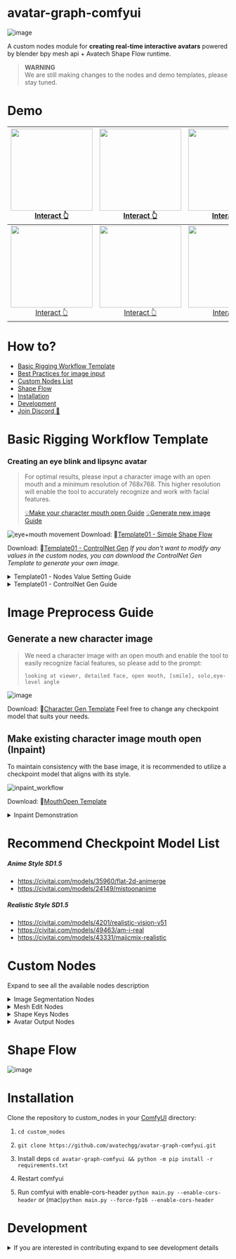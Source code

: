 # avatar-graph-comfyui

![image](https://avatech-avatar-dev1.nyc3.cdn.digitaloceanspaces.com/public-download/github-readme/270574817-201a005b-7e00-4671-85a1-54937bf0704e.png)

A custom nodes module for **creating real-time interactive avatars** powered by blender bpy mesh api + Avatech Shape Flow runtime.

> **WARNING**  
> We are still making changes to the nodes and demo templates, please stay tuned.

# Demo

| <img src="https://github.com/avatechai/avatar-graph-comfyui/assets/73209427/12e2bfc6-438e-4d16-bead-9957ced3bae1" width="186"/><br>[Interact 👆](https://editor.avatech.ai/viewer?avatarId=cce15b92-6d1c-4966-91b9-362d7833cb5d) | <img src="https://github.com/avatechai/avatar-graph-comfyui/assets/73209427/0c497025-7ed5-4e25-b4d1-5a257e1ba814" width="186"/><br>[Interact 👆](https://editor.avatech.ai/viewer?avatarId=42a8182f-b140-48c0-a556-35cddf0f76f7) | <img src="https://github.com/avatechai/avatar-graph-comfyui/assets/73209427/a2bf71e3-0d9c-4ddd-957f-a6b0cb7e622a" width="186"/><br>[Interact 👆](https://editor.avatech.ai/viewer?avatarId=7c23b8d6-d1a5-41c7-a084-250461dbef22) | <img src="https://github.com/avatechai/avatar-graph-comfyui/assets/73209427/ad808c42-5297-4e61-8be8-d5cb7729d2ff" width="186"/><br>[Interact 👆](https://editor.avatech.ai/viewer?avatarId=268b32c4-f9b9-4db8-a27c-a7e974f0f0ac) |
| :------------------------------------------------------------------------------------------------------------------------------------------------------------------------------------------------------------------------------: | :------------------------------------------------------------------------------------------------------------------------------------------------------------------------------------------------------------------------------: | :------------------------------------------------------------------------------------------------------------------------------------------------------------------------------------------------------------------------------: | :------------------------------------------------------------------------------------------------------------------------------------------------------------------------------------------------------------------------------: |
| <img src="https://github.com/avatechai/avatar-graph-comfyui/assets/73209427/1d1ad8f9-31a6-48ec-bad2-ce972ee3b12f" width="186"/><br>[Interact 👆](https://editor.avatech.ai/viewer?avatarId=f97fc5bb-93b0-4b02-bbc0-327dd41d0fc5) | <img src="https://github.com/avatechai/avatar-graph-comfyui/assets/73209427/06958585-f780-4b38-8f5d-bddabd7da78a" width="186"/><br>[Interact 👆](https://editor.avatech.ai/viewer?avatarId=4d50aa03-26e4-47e7-97b6-c3fe9d8fc96e) | <img src="https://github.com/avatechai/avatar-graph-comfyui/assets/73209427/3d0e6b54-d45f-45ac-90bd-d8b149880f98" width="186"/><br>[Interact 👆](https://editor.avatech.ai/viewer?avatarId=791014cb-7836-4641-afdb-ac331064b682) | <img src="https://github.com/avatechai/avatar-graph-comfyui/assets/73209427/1d1ad8f9-31a6-48ec-bad2-ce972ee3b12f" width="186"/><br>[Interact 👆](https://editor.avatech.ai/viewer?avatarId=f97fc5bb-93b0-4b02-bbc0-327dd41d0fc5) |

# How to?

- [Basic Rigging Workflow Template](#basic-workflow-template)
- [Best Practices for image input](#image-preprocess-guide)
- [Custom Nodes List](#custom-nodes)
- [Shape Flow](#shape-flow)
- [Installation](#installation)
- [Development](#development)
- [Join Discord 💬](https://discord.gg/WNtBYksDwF)

# Basic Rigging Workflow Template

### Creating an eye blink and lipsync avatar

> For optimal results, please input a character image with an open mouth and a minimum resolution of 768x768. This higher resolution will enable the tool to accurately recognize and work with facial features.
>
> [💡Make your character mouth open Guide](#mouth-open-guide-inpaint) [💡Generate new image Guide](#character-gen-prompting-guide)

![eye+mouth movement](https://avatech-avatar-dev1.nyc3.cdn.digitaloceanspaces.com/public-download/github-readme/270634138-8a237b9d-05fc-4e4a-b802-6465911f0d77.png)
Download: 📂[Template01 - Simple Shape Flow](https://github.com/avatechai/avatar-graph-comfyui/blob/main/workflow_templates/SimpleEye+MouthMovement.json)

Download: 📂[Template01 - ControlNet Gen](https://github.com/avatechai/avatar-graph-comfyui/tree/main/workflow_templates/TemplateGen01)
_If you don't want to modify any values in the custom nodes, you can download the ControlNet Gen Template to generate your own image._

<details> 
<summary> Template01 - Nodes Value Setting Guide </summary>

## Template01 - Nodes Value Setting Guide

> ### Basic Eyeblink & Talking
>
> 1. Click **[Segmentation (SAM)]/ Edit prompt** button
> 2. Add new layer and rename
>
> 3. Drag layer to **[Create Mesh Layer]/image**
>
> 4. **[Create Mesh Layer]/ face_threshold, shape_threshold**, To control mesh threshold, recommend value: 0.6~0.7
> 5. **[Create Mesh Layer]/ scale_x, scale_y, extrude_x, extrude_y**, To control mesh threshold, recommend value: 1.2~1.4
>
> 6. **[Modify Shape Key]/ rotate** Setting Reference, If Head tilted to the left, set a positive number angle
>
> | <img src="https://avatech-avatar-dev1.nyc3.cdn.digitaloceanspaces.com/public-download/github-readme/271264869-abf2a843-8ca5-44a6-9611-c334d55928d1.png" width="300"> | <img src="https://avatech-avatar-dev1.nyc3.cdn.digitaloceanspaces.com/public-download/github-readme/271264902-37658a8e-6f46-4c5b-bfd6-adec270df60b.png" width="300"> | <img src="https://avatech-avatar-dev1.nyc3.cdn.digitaloceanspaces.com/public-download/github-readme/271264910-0fae0c27-428d-4a5d-8296-6634c9717b95.png" width="300"> | <img src="https://avatech-avatar-dev1.nyc3.cdn.digitaloceanspaces.com/public-download/github-readme/271264920-4fea7882-cc51-4a5a-af9a-e66589810f92.png" width="300"> |
> | -------------------------------------------------------------------------------------------------------------------------------------------------------------------- | -------------------------------------------------------------------------------------------------------------------------------------------------------------------- | -------------------------------------------------------------------------------------------------------------------------------------------------------------------- | -------------------------------------------------------------------------------------------------------------------------------------------------------------------- |
> | 0                                                                                                                                                                    | 5                                                                                                                                                                    | -5                                                                                                                                                                   | -15                                                                                                                                                                  |

</details>

<details> 
    
<summary> Template01 - ControlNet Gen Guide </summary>

Place normal and openpose image with reference to images.

![image](https://avatech-avatar-dev1.nyc3.cdn.digitaloceanspaces.com/public-download/github-readme/270943267-c3cae113-2df4-45f2-a19c-885cbee75450.png)

</details>

# Image Preprocess Guide

## Generate a new character image

> We need a character image with an open mouth and enable the tool to easily recognize facial features, so please add to the prompt:
>
> `looking at viewer, detailed face, open mouth, [smile], solo,eye-level angle`

![image](https://avatech-avatar-dev1.nyc3.cdn.digitaloceanspaces.com/public-download/github-readme/270609114-acea9933-359b-4398-8d2a-582bf02bef99.png)

Download: 📂[Character Gen Template](https://github.com/avatechai/avatar-graph-comfyui/blob/main/workflow_templates/SimpleCharacterGen.json)
Feel free to change any checkpoint model that suits your needs.

## Make existing character image mouth open (Inpaint)

To maintain consistency with the base image, it is recommended to utilize a checkpoint model that aligns with its style.

![inpaint_workflow](https://avatech-avatar-dev1.nyc3.cdn.digitaloceanspaces.com/public-download/github-readme/270589181-d11d840b-7ea6-4b47-bc26-a2af7c8c27a5.png)

Download: 📂[MouthOpen Template](<https://github.com/avatechai/avatar-graph-comfyui/blob/main/workflow_templates/MouthOpen_(inpaint).json>)

<details>
<summary> Inpaint Demonstration </summary>

<video src="https://github.com/avatechai/avatar-graph-comfyui/assets/73209427/e3b77295-a1bf-4d96-9551-7cc423a4af73"/>

</details>

# Recommend Checkpoint Model List

##### Anime Style SD1.5

- https://civitai.com/models/35960/flat-2d-animerge
- https://civitai.com/models/24149/mistoonanime

##### Realistic Style SD1.5

- https://civitai.com/models/4201/realistic-vision-v51
- https://civitai.com/models/49463/am-i-real
- https://civitai.com/models/43331/majicmix-realistic

# Custom Nodes

Expand to see all the available nodes description

<details>
<summary> Image Segmentation Nodes </summary>

## Image Segmentation Nodes

| Name                 | Description                                                                                    | Preview                                                                                                                                                              |
| -------------------- | ---------------------------------------------------------------------------------------------- | -------------------------------------------------------------------------------------------------------------------------------------------------------------------- |
| `Segmentation (SAM)` | Integrative SAM node allowing you to directly select and create multiple image segment output. | <img src="https://avatech-avatar-dev1.nyc3.cdn.digitaloceanspaces.com/public-download/github-readme/270576351-8aabeba8-5450-4d39-8203-e91f9ab47190.png" width="300"> |

</details>

<details>
<summary> Mesh Edit Nodes </summary>

## Mesh Edit Nodes

| Name                         | Description                                                                                     | Preview                                                                                                                                                              |
| ---------------------------- | ----------------------------------------------------------------------------------------------- | -------------------------------------------------------------------------------------------------------------------------------------------------------------------- |
| `Create Mesh Layer`          | Create a mesh object from the input images (usually a segmented part of the entire image)       | <img src="https://avatech-avatar-dev1.nyc3.cdn.digitaloceanspaces.com/public-download/github-readme/270576646-40740d25-9411-4cd3-a6c0-8b9008bca41c.png" width="300"> |
| `Join Meshes`                | Combine multiple meshes into a single mesh object                                               | <img src="https://avatech-avatar-dev1.nyc3.cdn.digitaloceanspaces.com/public-download/github-readme/270577004-ba7afbc5-9cd5-4f97-9614-f71133f5783e.png" width="300"> |
| `Match Texture Aspect Ratio` | Since the mesh is created in 1:1 aspect ratio, a re-scale is needed at the end of the operation | <img src="https://avatech-avatar-dev1.nyc3.cdn.digitaloceanspaces.com/public-download/github-readme/270602782-cb7155be-fb31-49f8-a24a-d001a1484ea7.png" width="300"> |
| `Plane Texture Unwrap`       | Will perform mesh face fill and UV Cube project on the target plane mesh, scaled to bounds.     | <img src="https://avatech-avatar-dev1.nyc3.cdn.digitaloceanspaces.com/public-download/github-readme/270603006-4b9c0cf5-0497-47bf-8e06-5a3370084c11.png" width="300"> |

</details>

<details>
<summary> Shape Keys Nodes </summary>

## Shape Keys Nodes

| Name                    | Description                                                                                        | Preview                                                                                                                                                              |
| ----------------------- | -------------------------------------------------------------------------------------------------- | -------------------------------------------------------------------------------------------------------------------------------------------------------------------- |
| `Mesh Modify Shape Key` | Given shape key name & target vertex_group, modify the vertex / all vertex’s transform             | <img src="https://avatech-avatar-dev1.nyc3.cdn.digitaloceanspaces.com/public-download/github-readme/270577944-ab4f259c-89a7-4f51-bc54-fd179e252073.png" width="300"> |
| `Create Shape Flow`     | Create runtime shape flow graph, allowing interactive inputs affecting shape keys value in runtime | <img src="https://avatech-avatar-dev1.nyc3.cdn.digitaloceanspaces.com/public-download/github-readme/270592752-abfdd801-0387-4c5d-9c11-6c23337ff1dd.png" width="300"> |

</details>

<details>
<summary> Avatar Output Nodes </summary>

## Avatar Output Nodes

| Name                 | Description                                                                                           | Preview                                                                                                                                                              |
| -------------------- | ----------------------------------------------------------------------------------------------------- | -------------------------------------------------------------------------------------------------------------------------------------------------------------------- |
| `Avatar Main Output` | The primary output of the .ava file. The embeded Avatar View will auto update with this node's output | <img src="https://avatech-avatar-dev1.nyc3.cdn.digitaloceanspaces.com/public-download/github-readme/270592519-6a9a8bb4-05ec-4a2e-98bf-194b6af3a62a.png" width="300"> |

</details>

# Shape Flow

![image](https://avatech-avatar-dev1.nyc3.cdn.digitaloceanspaces.com/public-download/github-readme/270618471-a834e535-4f87-4b77-81a6-435e3a67ca4a.png)

# Installation

Clone the repository to custom_nodes in your [ComfyUI](https://github.com/comfyanonymous/ComfyUI) directory:

1. `cd custom_nodes`

2. `git clone https://github.com/avatechgg/avatar-graph-comfyui.git`

3. Install deps `cd avatar-graph-comfyui && python -m pip install -r requirements.txt`

4. Restart comfyui

5. Run comfyui with enable-cors-header `python main.py --enable-cors-header` or (mac)`python main.py --force-fp16 --enable-cors-header`

# Development

<details>
<summary> If you are interested in contributing expand to see development details </summary>

For comfyui frontend extension, frontend js located at `avatar-graph-comfyui/js`

Web stack used: [vanjs](https://github.com/vanjs-org/van) [tailwindcss](https://github.com/tailwindlabs/tailwindcss)

## Install deps

```
pnpm i
```

Run the dev command to start the tailwindcss watcher

```
pnpm dev
```

For each changes, simply refresh the comfyui page to see the changes.

<details>
<summary>p.s. For tailwind autocomplete, add the following to your vscode settings.json.</summary>
    
```json
{
    "tailwindCSS.experimental.classRegex": [
        ["class\\s?:\\s?([\\s\\S]*)", "(?:\"|')([^\"']*)(?:\"|')"]
    ]
}
```

</details>

</details>
